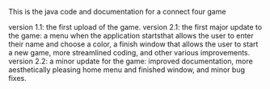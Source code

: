 This is the java code and documentation for a connect four game

version 1.1: the first upload of the game. 
version 2.1: the first major update to the game: a menu when the application startsthat allows 
             the user to enter their name and choose a color, a finish window that allows the 
             user to start a new game, more streamlined coding, and other various improvements.
version 2.2: a minor update for the game: improved documentation, more aesthetically pleasing
             home menu and finished window, and minor bug fixes.
